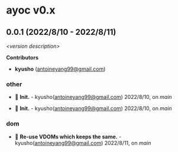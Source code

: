 # ayoc v0.x

## 0.0.1 (2022/8/10 - 2022/8/11)

_\<version description\>_

**Contributors**

- **kyusho** (antoineyang99@gmail.com)

### other

+ 🌱 **Init.** - kyusho(antoineyang99@gmail.com) 2022/8/10, on _main_

+ 🌱 **Init.** - kyusho(antoineyang99@gmail.com) 2022/8/10, on _main_


### dom

+ 🌱 **Re-use VDOMs which keeps the same.** - kyusho(antoineyang99@gmail.com) 2022/8/11, on _main_


